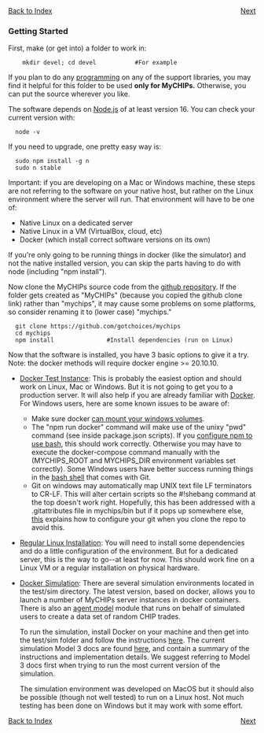 <div style="display: flex; justify-content: space-between;">
  <a href="README.md#contents">Back to Index</a>
  <a href="use-docker.md">Next</a>
</div>

### Getting Started
First, make (or get into) a folder to work in:
```
    mkdir devel; cd devel			#For example
```
If you plan to do any [programming](work-hacking.md) on any of the support libraries, you may
find it helpful for this folder to be used **only for MyCHIPs.**
Otherwise, you can put the source wherever you like.

The software depends on [Node.js](http://nodejs.org) of at least version 16.
You can check your current version with:
```
  node -v
```
If you need to upgrade, one pretty easy way is:
```
  sudo npm install -g n
  sudo n stable
```
Important: if you are developing on a Mac or Windows machine, these steps are not referring to the 
software on your native host, but rather on the Linux environment where the server will run.
That environment will have to be one of:
- Native Linux on a dedicated server
- Native Linux in a VM (VirtualBox, cloud, etc)
- Docker (which install correct software versions on its own)

If you're only going to be running things in docker (like the simulator) and not the native
installed version, you can skip the parts having to do with node (including "npm install").

Now clone the MyCHIPs source code from the [github repository](github.com/gotchoices/mychips).
If the folder gets created as "MyCHIPs" (because you copied the github clone link) rather than 
"mychips", it may cause some problems on some platforms, so consider renaming it to (lower case) "mychips."
```
  git clone https://github.com/gotchoices/mychips
  cd mychips
  npm install				#Install dependencies (run on Linux)
```
Now that the software is installed, you have 3 basic options to give it a try.
Note: the docker methods will require docker engine >= 20.10.10.
- [Docker Test Instance](use-docker.md):
  This is probably the easiest option and should work on Linux, Mac or Windows.
  But it is not going to get you to a production server.
  It will also help if you are already familiar with [Docker](http://docker.com).
  For Windows users, here are some known issues to be aware of:
  - Make sure docker [can mount your windows volumes](https://docs.docker.com/docker-for-windows/#shared-drives).
  - The "npm run docker" command will make use of the unixy "pwd" command (see inside package.json scripts).
    If you [configure npm to use bash](https://stackoverflow.com/questions/23243353/how-to-set-shell-for-npm-run-scripts-in-windows), this should work correctly.
    Otherwise you may have to execute the docker-compose command manually with the (MYCHIPS_ROOT and MYCHIPS_DIR environment variables set correctly).
    Some Windows users have better success running things in the [bash shell](https://gitforwindows.org/) that comes with Git.
  - Git on windows may automatically map UNIX text file LF terminators to CR-LF.
    This will alter certain scripts so the #!shebang command at the top doesn't work right.
    Hopefully, this has been addressed with a .gitattributes file in mychips/bin but if it pops up somewhere else, 
    [this](https://stackoverflow.com/questions/1019946/how-do-i-stop-git-from-adding-carriage-returns-when-cloneing-a-repo-onto-windows) explains how to configure your git when you clone the repo to avoid this.
  
- [Regular Linux Installation](use-native.md):
  You will need to install some dependencies and do a little configuration of the environment.
  But for a dedicated server, this is the way to go--at least for now.
  This should work fine on a Linux VM or a regular installation on physical hardware.

- [Docker Simulation](sim-docker.md):
  There are several simulation environments located in the test/sim directory.
  The latest version, based on docker, allows you to launch a number of MyCHIPs
  server instances in docker containers.  There is also an [agent model](sim-agent.md) module 
  that runs on behalf of simulated users to create a data set of random CHIP trades.

  To run the simulation, install Docker on your machine and then get into 
  the test/sim folder and follow the instructions [here](sim-docker.md). The current simulation Model 3 docs are found [here](../lib/model3/doc/README.md), and contain a summary of the instructions and implementation details. We suggest referring to Model 3 docs first when trying to run the most current version of the simulation.

  The simulation environment was developed on MacOS but it should also be 
  possible (though not well tested) to run on a Linux host.
  Not much testing has been done on Windows but it may work with some effort.

<div style="display: flex; justify-content: space-between;">
  <a href="README.md#contents">Back to Index</a>
  <a href="use-docker.md">Next</a>
</div>
